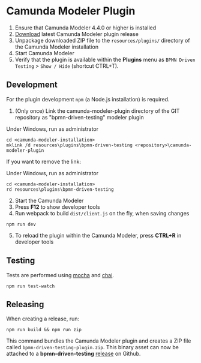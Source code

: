 # Camunda Modeler Plugin

1. Ensure that Camunda Modeler 4.4.0 or higher is installed
2. [Download](https://github.com/camunda-community-hub/bpmn-driven-testing/releases/latest/download/bpmn-driven-testing-plugin.zip) latest Camunda Modeler plugin release
3. Unpackage downloaded ZIP file to the `resources/plugins/` directory of the Camunda Modeler installation
4. Start Camunda Modeler
5. Verify that the plugin is available within the **Plugins** menu as `BPMN Driven Testing` > `Show / Hide` (shortcut CTRL+T).

## Development
For the plugin development `npm` (a Node.js installation) is required.

1. (Only once) Link the camunda-modeler-plugin directory of the GIT repository as "bpmn-driven-testing" modeler plugin

Under Windows, run as administrator

```
cd <camunda-modeler-installation>
mklink /d resources\plugins\bpmn-driven-testing <repository>\camunda-modeler-plugin
```

If you want to remove the link:

Under Windows, run as administrator

```
cd <camunda-modeler-installation>
rd resources\plugins\bpmn-driven-testing
```

2. Start the Camunda Modeler
3. Press **F12** to show developer tools
4. Run webpack to build `dist/client.js` on the fly, when saving changes

```
npm run dev
```

5. To reload the plugin within the Camunda Modeler, press **CTRL+R** in developer tools

## Testing
Tests are performed using [mocha](https://mochajs.org/) and [chai](https://www.chaijs.com/).

```
npm run test-watch
```

## Releasing
When creating a release, run:

```
npm run build && npm run zip
```

This command bundles the Camunda Modeler plugin and creates a ZIP file called `bpmn-driven-testing-plugin.zip`.
This binary asset can now be attached to a **bpmn-driven-testing** [release](https://github.com/camunda-community-hub/bpmn-driven-testing/releases) on Github.
